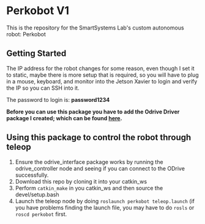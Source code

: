 # Perkobot V1

This is the repository for the SmartSystems Lab's custom autonomous robot: Perkobot

## Getting Started
The IP address for the robot changes for some reason, even though I set it to static, maybe there is more setup that is required, so you will have to plug in a mouse, keyboard, and monitor into the Jetson Xavier to login and verify the IP so you can SSH into it.

The password to login is: **password1234**


**Before you can use this package you have to add the Odrive Driver package I created; which can be found [here](https://github.com/NicoPowers/odrive_interface).**

## Using this package to control the robot through teleop

1. Ensure the odrive_interface package works by running the odrive_controller node and seeing if you can connect to the ODrive successfully.
2. Download this repo by cloning it into your catkin_ws
3. Perform ```catkin_make``` in you catkin_ws and then source the devel/setup.bash
4. Launch the teleop node by doing ```roslaunch perkobot teleop.launch``` (if you have problems finding the launch file, you may have to do ```rosls``` or ```roscd perkobot``` first.


